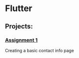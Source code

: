 # Flutter

## Projects:
### [Assignment 1](https://github.com/Nashiria/Flutter/tree/main/Assignment%201)
Creating a basic contact info page
